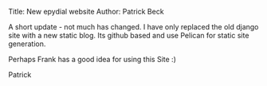 Title: New epydial website
Author: Patrick Beck

A short update - not much has changed. I have only replaced the old django site with a new static blog. Its github based and use Pelican for static site generation.

Perhaps Frank has a good idea for using this Site :)

Patrick
